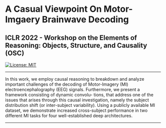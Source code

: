 # **A Casual Viewpoint On Motor-Imgaery Brainwave Decoding**

## ICLR 2022 - Workshop on the Elements of Reasoning: Objects, Structure, and Causality (OSC)

[![License: MIT](https://img.shields.io/badge/License-MIT-yellow.svg)](https://opensource.org/licenses/MIT)

---

In this work, we employ causal reasoning to breakdown and analyze important challenges of the decoding of Motor-Imagery (MI) electroencephalography (EEG) signals. Furthermore, we present a framework consisting of dynamic convolu- tions, that address one of the issues that arises through this causal investigation, namely the subject distribution shift (or inter-subject variability). Using a publicly available MI dataset, we demonstrate increased cross-subject performance in two different MI tasks for four well-established deep architectures.

---
